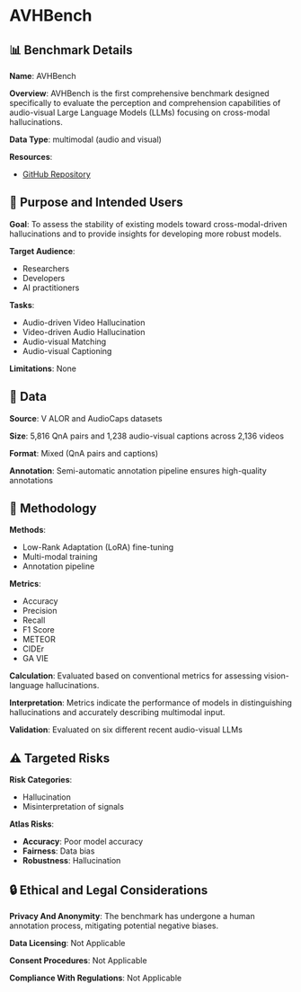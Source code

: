 # AVHBench

## 📊 Benchmark Details

**Name**: AVHBench

**Overview**: AVHBench is the first comprehensive benchmark designed specifically to evaluate the perception and comprehension capabilities of audio-visual Large Language Models (LLMs) focusing on cross-modal hallucinations.

**Data Type**: multimodal (audio and visual)

**Resources**:
- [GitHub Repository](https://github.com/kaist-ami/AVHBench)

## 🎯 Purpose and Intended Users

**Goal**: To assess the stability of existing models toward cross-modal-driven hallucinations and to provide insights for developing more robust models.

**Target Audience**:
- Researchers
- Developers
- AI practitioners

**Tasks**:
- Audio-driven Video Hallucination
- Video-driven Audio Hallucination
- Audio-visual Matching
- Audio-visual Captioning

**Limitations**: None

## 💾 Data

**Source**: V ALOR and AudioCaps datasets

**Size**: 5,816 QnA pairs and 1,238 audio-visual captions across 2,136 videos

**Format**: Mixed (QnA pairs and captions)

**Annotation**: Semi-automatic annotation pipeline ensures high-quality annotations

## 🔬 Methodology

**Methods**:
- Low-Rank Adaptation (LoRA) fine-tuning
- Multi-modal training
- Annotation pipeline

**Metrics**:
- Accuracy
- Precision
- Recall
- F1 Score
- METEOR
- CIDEr
- GA VIE

**Calculation**: Evaluated based on conventional metrics for assessing vision-language hallucinations.

**Interpretation**: Metrics indicate the performance of models in distinguishing hallucinations and accurately describing multimodal input.

**Validation**: Evaluated on six different recent audio-visual LLMs

## ⚠️ Targeted Risks

**Risk Categories**:
- Hallucination
- Misinterpretation of signals

**Atlas Risks**:
- **Accuracy**: Poor model accuracy
- **Fairness**: Data bias
- **Robustness**: Hallucination

## 🔒 Ethical and Legal Considerations

**Privacy And Anonymity**: The benchmark has undergone a human annotation process, mitigating potential negative biases.

**Data Licensing**: Not Applicable

**Consent Procedures**: Not Applicable

**Compliance With Regulations**: Not Applicable
